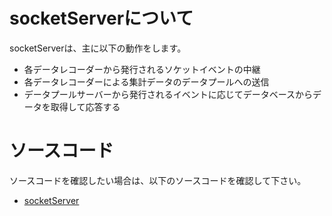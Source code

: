 # socketServerについて
socketServerは、主に以下の動作をします。
- 各データレコーダーから発行されるソケットイベントの中継
- 各データレコーダーによる集計データのデータプールへの送信
- データプールサーバーから発行されるイベントに応じてデータベースからデータを取得して応答する

# ソースコード
ソースコードを確認したい場合は、以下のソースコードを確認して下さい。
- [socketServer](https://github.com/ethereumNetStats/socketServer/blob/main/socketServer.ts)